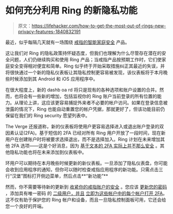 # 如何充分利用 Ring 的新隐私功能

> 原文：<https://lifehacker.com/how-to-get-the-most-out-of-rings-new-privacy-features-1840832191>

最近，似乎每隔几天就有一场围绕 [戒指的智能家庭安全](https://lifehacker.com/if-you-use-amazons-ring-doorbell-devices-change-your-w-1839721221) 产品。



这让我们对 Ring 的隐私政策持怀疑态度，但我们也理解为什么尽管存在潜在的安全问题，人们仍继续购买和使用 Ring 产品；当戒指产品按预期工作时，它们使家庭安全变得相对便宜和简单。Ring 似乎终于开始采取措施纠正其最近的失误，并将很快通过一个新的隐私仪表板让其隐私控制更容易被发现，该仪表板将于本月晚些时候添加到其 Android 和 iOS 应用程序中。

在很大程度上，新的 dashb oa rd 将只是现有的各种选项和账户设置的合并。然而，也将会有一些新的增加，包括监视你的 Ring 账户当前登录的所有位置的能力。从理论上讲，这应该更容易捕捉外来者不必要的帐户访问。如果在登录信息被泄露的情况下，Ring 也能自动重置您的帐户凭据，那就更好了，但该功能目前仍保留在我们的 Ring security 愿望列表中。

The Verge 还报道称，新的仪表板将使用户更容易选择进入或退出账户登录的双因素认证(2FA)。基于短信的 2FA 已经对所有 Ring 用户开放了一段时间，现在新用户在创建账户时将被要求选择退出，而不是选择加入。Ring 计划在未来增加其他 2FA 选项——这是个好消息，因为 [基于文本的 2FA 实际上并不那么安全](https://lifehacker.com/two-factor-authentication-isnt-enough-to-keep-your-acco-1827867557) 。其他隐私功能也将在未来添加到仪表板中。

环用户可以期待在本月晚些时候更新的新仪表板。一旦添加了隐私仪表盘，你可能会收到应用程序的通知，但你可以随时检查戒指应用程序的新功能。只需点击三行“汉堡”图标打开侧边菜单，然后点击**“新功能”**

然而，你不需要等待新的更新到 [收紧你的戒指账户的安全](https://lifehacker.com/how-to-kick-hackers-out-of-your-ring-account-1840507643) 。您应该 [更新您的密码](https://lifehacker.com/change-your-ring-account-password-right-now-1840538950) ，添加具有唯一密码 的 [二级用户，并且](https://support.ring.com/hc/en-us/articles/211018223-Controlling-Ring-Devices-through-Multiple-Devices-or-Sharing-Control-with-Other-Users) [立即为这些帐户中的每个帐户打开 2FA](https://support.ring.com/hc/en-us/articles/360024511592-Two-Factor-Security-Authentication-with-Ring-Products)。这不仅有助于保护您的 Ring 帐户和设备，而且一旦隐私控制面板可用，它还会给您一个良好的开端。